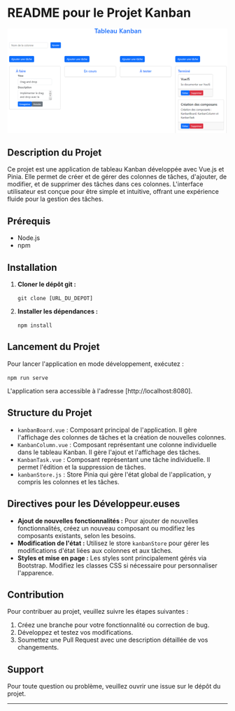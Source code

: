 # README pour le Projet Kanban
![Apperçu de l'app](/tableauKanban.png)
## Description du Projet

Ce projet est une application de tableau Kanban développée avec Vue.js et Pinia. Elle permet de créer et de gérer des colonnes de tâches, d'ajouter, de modifier, et de supprimer des tâches dans ces colonnes. L'interface utilisateur est conçue pour être simple et intuitive, offrant une expérience fluide pour la gestion des tâches.

## Prérequis

- Node.js
- npm

## Installation

1. **Cloner le dépôt git :**
    
    `git clone [URL_DU_DEPOT]`
    
2. **Installer les dépendances :**
    
    `npm install`

## Lancement du Projet

Pour lancer l'application en mode développement, exécutez :

`npm run serve`

L'application sera accessible à l'adresse [http://localhost:8080].

## Structure du Projet

- `kanbanBoard.vue` : Composant principal de l'application. Il gère l'affichage des colonnes de tâches et la création de nouvelles colonnes.
- `KanbanColumn.vue` : Composant représentant une colonne individuelle dans le tableau Kanban. Il gère l'ajout et l'affichage des tâches.
- `KanbanTask.vue` : Composant représentant une tâche individuelle. Il permet l'édition et la suppression de tâches.
- `kanbanStore.js` : Store Pinia qui gère l'état global de l'application, y compris les colonnes et les tâches.

## Directives pour les Développeur.euses

- **Ajout de nouvelles fonctionnalités :** Pour ajouter de nouvelles fonctionnalités, créez un nouveau composant ou modifiez les composants existants, selon les besoins.
- **Modification de l'état :** Utilisez le store `kanbanStore` pour gérer les modifications d'état liées aux colonnes et aux tâches.
- **Styles et mise en page :** Les styles sont principalement gérés via Bootstrap. Modifiez les classes CSS si nécessaire pour personnaliser l'apparence.

## Contribution

Pour contribuer au projet, veuillez suivre les étapes suivantes :

1. Créez une branche pour votre fonctionnalité ou correction de bug.
2. Développez et testez vos modifications.
3. Soumettez une Pull Request avec une description détaillée de vos changements.

## Support

Pour toute question ou problème, veuillez ouvrir une issue sur le dépôt du projet.

---

